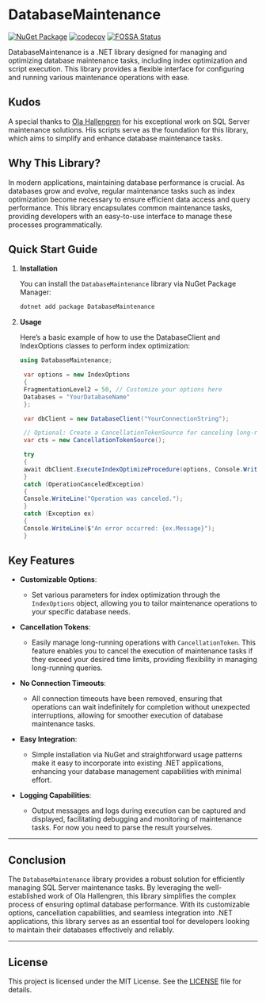 # DatabaseMaintenance

[![NuGet Package](https://img.shields.io/nuget/v/DatabaseMaintenance.svg)](https://www.nuget.org/packages/DatabaseMaintenance)
[![codecov](https://codecov.io/github/nicolaj-hartmann/DatabaseMaintenance/graph/badge.svg?token=G468V9HDZW)](https://codecov.io/github/nicolaj-hartmann/DatabaseMaintenance)
[![FOSSA Status](https://app.fossa.com/api/projects/git%2Bgithub.com%2Fnicolaj-hartmann%2FDatabaseMaintenance.svg?type=shield&issueType=license)](https://app.fossa.com/projects/git%2Bgithub.com%2Fnicolaj-hartmann%2FDatabaseMaintenance?ref=badge_shield&issueType=license)

DatabaseMaintenance is a .NET library designed for managing and optimizing database maintenance tasks, including index optimization and script execution. This library provides a flexible interface for configuring and running various maintenance operations with ease.

## Kudos

A special thanks to [Ola Hallengren](https://ola.hallengren.com) for his exceptional work on SQL Server maintenance solutions. His scripts serve as the foundation for this library, which aims to simplify and enhance database maintenance tasks.

## Why This Library?

In modern applications, maintaining database performance is crucial. As databases grow and evolve, regular maintenance tasks such as index optimization become necessary to ensure efficient data access and query performance. This library encapsulates common maintenance tasks, providing developers with an easy-to-use interface to manage these processes programmatically.

## Quick Start Guide

1. **Installation**

   You can install the `DatabaseMaintenance` library via NuGet Package Manager:

   ```bash
   dotnet add package DatabaseMaintenance
   ```

2. **Usage**

   Here’s a basic example of how to use the DatabaseClient and IndexOptions classes to perform index optimization:

   ```csharp
   using DatabaseMaintenance;

    var options = new IndexOptions
    {
    FragmentationLevel2 = 50, // Customize your options here
    Databases = "YourDatabaseName"
    };

    var dbClient = new DatabaseClient("YourConnectionString");

    // Optional: Create a CancellationTokenSource for canceling long-running tasks
    var cts = new CancellationTokenSource();

    try
    {
    await dbClient.ExecuteIndexOptimizeProcedure(options, Console.WriteLine, cts.Token);
    }
    catch (OperationCanceledException)
    {
    Console.WriteLine("Operation was canceled.");
    }
    catch (Exception ex)
    {
    Console.WriteLine($"An error occurred: {ex.Message}");
    }
   ```

## Key Features

- **Customizable Options**:

  - Set various parameters for index optimization through the `IndexOptions` object, allowing you to tailor maintenance operations to your specific database needs.

- **Cancellation Tokens**:

  - Easily manage long-running operations with `CancellationToken`. This feature enables you to cancel the execution of maintenance tasks if they exceed your desired time limits, providing flexibility in managing long-running queries.

- **No Connection Timeouts**:

  - All connection timeouts have been removed, ensuring that operations can wait indefinitely for completion without unexpected interruptions, allowing for smoother execution of database maintenance tasks.

- **Easy Integration**:

  - Simple installation via NuGet and straightforward usage patterns make it easy to incorporate into existing .NET applications, enhancing your database management capabilities with minimal effort.

- **Logging Capabilities**:
  - Output messages and logs during execution can be captured and displayed, facilitating debugging and monitoring of maintenance tasks. For now you need to parse the result yourselves.

---

## Conclusion

The `DatabaseMaintenance` library provides a robust solution for efficiently managing SQL Server maintenance tasks. By leveraging the well-established work of Ola Hallengren, this library simplifies the complex process of ensuring optimal database performance. With its customizable options, cancellation capabilities, and seamless integration into .NET applications, this library serves as an essential tool for developers looking to maintain their databases effectively and reliably.

---

## License

This project is licensed under the MIT License. See the [LICENSE](LICENSE) file for details.
